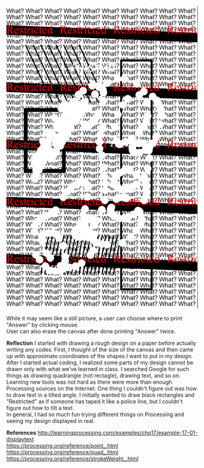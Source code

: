 ![](GraphicDesign_InjooKang.PNG)

While it may seem like a still picture, a user can choose where to print "Answer" by clicking mouse.  
User can also erase the canvas after done printing "Answer" twice. 

**Reflection**
I started with drawing a rough design on a paper before actually writing any codes. First, I thought of the size of the canvas and then came up with approximate coordinates of the shapes I want to put in my design. After I started actual coding, I realized some parts of my design cannot be drawn only with what we've learned in class. I searched Google for such things as drawing quadrangle (not rectagle), drawing text, and so on. Learning new tools was not hard as there were more than enough Processing sources on the Internet. One thing I couldn't figure out was how to draw text in a tilted angle. I initially wanted to draw black rectangles and "Restricted" as if someone has taped it like a police line, but I couldn't figure out how to tilt a text.  
In general, I had so much fun trying different things on Processing and seeing my design displayed in real. 

**References**
http://learningprocessing.com/examples/chp17/example-17-01-displaytext  
https://processing.org/reference/point_.html  
https://processing.org/reference/quad_.html  
https://processing.org/reference/strokeWeight_.html  

